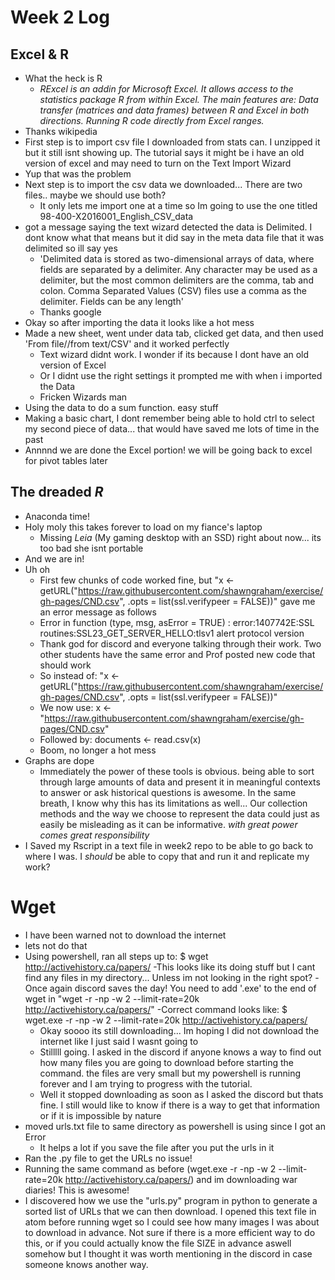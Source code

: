 # Week 2 Log

## Excel & R

- What the heck is R
  - *RExcel is an addin for Microsoft Excel. It allows access to the statistics package R from within Excel. The main features are: Data transfer (matrices and data frames) between R and Excel in both directions. Running R code directly from Excel ranges.*
- Thanks wikipedia
- First step is to import csv file I downloaded from stats can. I unzipped it but it still isnt showing up. The tutorial says it might be i have an old version of excel and may need to turn on the Text Import Wizard
- Yup that was the problem
- Next step is to import the csv data we downloaded... There are two files.. maybe we should use both?
  - It only lets me import one at a time so Im going to use the one titled 98-400-X2016001_English_CSV_data 
- got a message saying the text wizard detected the data is Delimited. I dont know what that means but it did say in the meta data file that it was delimited so ill say yes
  - 'Delimited data is stored as two-dimensional arrays of data, where fields are separated by a delimiter. Any character may be used as a delimiter, but the most common delimiters are the comma, tab and colon. Comma Separated Values (CSV) files use a comma as the delimiter. Fields can be any length'  
  - Thanks google 
- Okay so after importing the data it looks like a hot mess
- Made a new sheet, went under data tab, clicked get data, and then used 'From file//from text/CSV' and it worked perfectly
  - Text wizard didnt work. I wonder if its because I dont have an old version of Excel 
  - Or I didnt use the right settings it prompted me with when i imported the Data 
  - Fricken Wizards man  
- Using the data to do a sum function. easy stuff
- Making a basic chart, I dont remember being able to hold ctrl to select my second piece of data... that would have saved me lots of time in the past
- Annnnd we are done the Excel portion! we will be going back to excel for pivot tables later
## The dreaded *R*
- Anaconda time!
- Holy moly this takes forever to load on my fiance's laptop
  - Missing *Leia* (My gaming desktop with an SSD) right about now... its too bad she isnt portable
- And we are in!
- Uh oh
  - First few chunks of code worked fine, but "x <- getURL("https://raw.githubusercontent.com/shawngraham/exercise/gh-pages/CND.csv", .opts = list(ssl.verifypeer = FALSE))" gave me an error message as follows
  - Error in function (type, msg, asError = TRUE)  :
  error:1407742E:SSL routines:SSL23_GET_SERVER_HELLO:tlsv1 alert protocol version
  - Thank god for discord and everyone talking through their work. Two other students have the same error and Prof posted new code that should work
  - So instead of:
    "x <- getURL("https://raw.githubusercontent.com/shawngraham/exercise/gh-pages/CND.csv", .opts = list(ssl.verifypeer = FALSE))" 
  - We now use:
    x <- "https://raw.githubusercontent.com/shawngraham/exercise/gh-pages/CND.csv"  
  - Followed by:
    documents <- read.csv(x)   
  - Boom, no longer a hot mess
- Graphs are dope
  - Immediately the power of these tools is obvious. being able to sort through large amounts of data and present it in meaningful contexts to answer or ask historical questions is awesome. In the same breath, I know why this has its limitations as well... Our collection methods and the way we choose to represent the data could just as easily be 
 misleading as it can be informative. *with great power comes great responsibility*
- I Saved my Rscript in a text file in week2 repo to be able to go back to where I was. I *should* be able to copy that and run it and replicate my work?

# Wget
- I have been warned not to download the internet
- lets not do that
- Using powershell, ran all steps up to:
  $ wget http://activehistory.ca/papers/
   -This looks like its doing stuff but I cant find any files in my directory... Unless im not looking in the right spot?
   -Once again discord saves the day! You need to add '.exe' to the end of wget in "wget -r -np -w 2 --limit-rate=20k http://activehistory.ca/papers/"
   -Correct command looks like:
   $ wget.exe -r -np -w 2 --limit-rate=20k http://activehistory.ca/papers/     
   - Okay soooo its still downloading... Im hoping I did not download the internet like I just said I wasnt going to
   - Stilllll going. I asked in the discord if anyone knows a way to find out how many files you are going to download before starting the command. the files are very small but my powershell is running forever and I am trying to progress with the tutorial.  
   - Well it stopped downloading as soon as I asked the discord but thats fine. I still would like to know if there is a way to get that information or if it is impossible by nature  
- moved urls.txt file to same directory as powershell is using since I got an Error
  - It helps a lot if you save the file after you put the urls in it 
- Ran the .py file to get the URLs no issue!
- Running the same command as before (wget.exe -r -np -w 2 --limit-rate=20k http://activehistory.ca/papers/) and im downloading war diaries! This is awesome!
- I discovered how we use the "urls.py" program in python to generate a sorted list of URLs that we can then download. I opened this text file in atom before running wget so I could see how many images I was about to download in advance. Not sure if there is a more efficient way to do this, or if you could actually know the file SIZE in advance aswell somehow but I thought it was worth mentioning in the discord in case someone knows another way.
